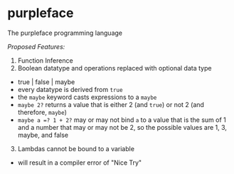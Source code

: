 # purpleface
The purpleface programming language

_Proposed Features:_
1. Function Inference
2. Boolean datatype and operations replaced with optional data type
  * true | false | maybe
  * every datatype is derived from `true`
  * the `maybe` keyword casts expressions to a `maybe`
  * `maybe 2?` returns a value that is either 2 (and `true`) or not 2 (and therefore, `maybe`)
  * `maybe a =? 1 + 2?` may or may not bind `a` to a value that is the sum of 1 and a number that may or may not be 2, so the possible values are 1, 3, maybe, and false
3. Lambdas cannot be bound to a variable
  * will result in a compiler error of "Nice Try"
